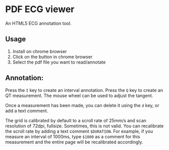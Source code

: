 # PDF ECG viewer
An HTML5 ECG annotation tool.

## Usage
1) Install on chrome browser
2) Click on the button in chrome browser
3) Select the pdf file you want to read/annotate

## Annotation:
Press the `I` key to create an interval annotation.
Press the `Q` key to create an QT measurement. The mouse wheel can be used to adjust the tangent.

Once a measurement has been made, you can delete it using the `d` key, or add a text comment.

The grid is calibrated by default to a scroll rate of 25mm/s and scan resolution of 72dpi, fullsize. Sometimes, this is not valid. You can recalibrate the scroll rate by adding a text comment `$DURATION`. For example, if you measure an interval of 1000ms, type `$1000` as a comment for this measurement and the entire page will be recalibrated accordingly.